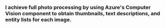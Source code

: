 ### I achieve full photo processing by using Azure's Computer Vision component to obtain thumbnails, text descriptions, and entity lists for each image.
